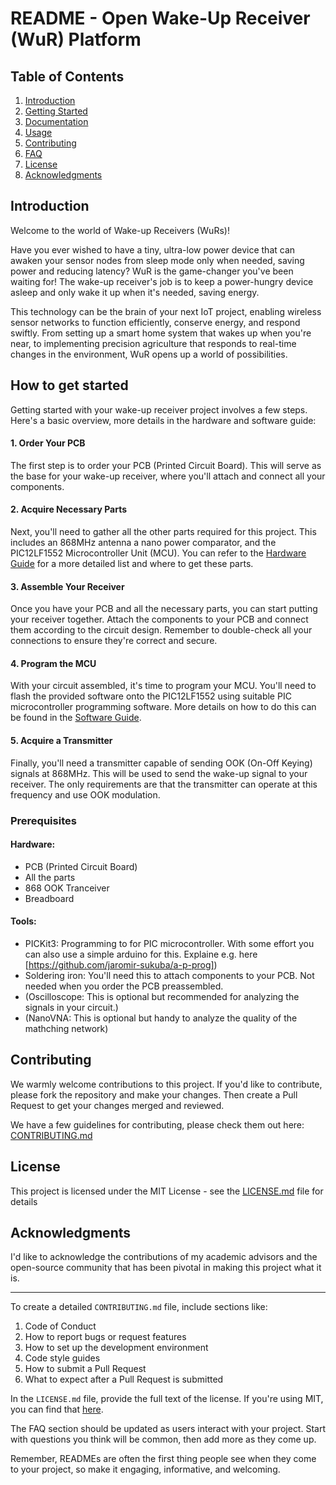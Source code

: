 # README - Open Wake-Up Receiver (WuR) Platform

## Table of Contents
1. [Introduction](#introduction)
2. [Getting Started](#getting-started)
3. [Documentation](#documentation)
4. [Usage](#usage)
5. [Contributing](#contributing)
6. [FAQ](#faq)
7. [License](#license)
8. [Acknowledgments](#acknowledgments)

## Introduction

Welcome to the world of Wake-up Receivers (WuRs)! 

Have you ever wished to have a tiny, ultra-low power device that can awaken your sensor nodes from sleep mode only when needed, saving power and reducing latency? WuR is the game-changer you've been waiting for!
The wake-up receiver's job is to keep a power-hungry device asleep and only wake it up when it's needed, saving energy.

This technology can be the brain of your next IoT project, enabling wireless sensor networks to function efficiently, conserve energy, and respond swiftly. From setting up a smart home system that wakes up when you're near, to implementing precision agriculture that responds to real-time changes in the environment, WuR opens up a world of possibilities.


## How to get started

Getting started with your wake-up receiver project involves a few steps. Here's a basic overview, more details in the hardware and software guide:

#### 1. Order Your PCB

The first step is to order your PCB (Printed Circuit Board). This will serve as the base for your wake-up receiver, where you'll attach and connect all your components.

#### 2. Acquire Necessary Parts

Next, you'll need to gather all the other parts required for this project. This includes an 868MHz antenna a nano power comparator, and the PIC12LF1552 Microcontroller Unit (MCU). You can refer to the [Hardware Guide](hardware/README.md) for a more detailed list and where to get these parts.

#### 3. Assemble Your Receiver

Once you have your PCB and all the necessary parts, you can start putting your receiver together. Attach the components to your PCB and connect them according to the circuit design. Remember to double-check all your connections to ensure they're correct and secure.

#### 4. Program the MCU

With your circuit assembled, it's time to program your MCU. You'll need to flash the provided software onto the PIC12LF1552 using suitable PIC microcontroller programming software. More details on how to do this can be found in the [Software Guide](software/README.md).

#### 5. Acquire a Transmitter

Finally, you'll need a transmitter capable of sending OOK (On-Off Keying) signals at 868MHz. This will be used to send the wake-up signal to your receiver. The only requirements are that the transmitter can operate at this frequency and use OOK modulation.

### Prerequisites


#### Hardware:
  - PCB (Printed Circuit Board)
  - All the parts
  - 868 OOK Tranceiver
  - Breadboard
    
#### Tools:
- PICKit3: Programming to for PIC microcontroller. With some effort you can also use a simple arduino for this. Explaine e.g. here [https://github.com/jaromir-sukuba/a-p-prog])
- Soldering iron: You'll need this to attach components to your PCB. Not needed when you order the PCB preassembled.
- (Oscilloscope: This is optional but recommended for analyzing the signals in your circuit.)
- (NanoVNA: This is optional but handy to analyze the quality of the mathching network)

## Contributing

We warmly welcome contributions to this project. If you'd like to contribute, please fork the repository and make your changes. Then create a Pull Request to get your changes merged and reviewed.

We have a few guidelines for contributing, please check them out here: [CONTRIBUTING.md](./CONTRIBUTING.md)



## License

This project is licensed under the MIT License - see the [LICENSE.md](LICENSE.md) file for details

## Acknowledgments

I'd like to acknowledge the contributions of my academic advisors and the open-source community that has been pivotal in making this project what it is.

---

To create a detailed `CONTRIBUTING.md` file, include sections like:

1. Code of Conduct
2. How to report bugs or request features
3. How to set up the development environment
4. Code style guides
5. How to submit a Pull Request
6. What to expect after a Pull Request is submitted

In the `LICENSE.md` file, provide the full text of the license. If you're using MIT, you can find that [here](https://choosealicense.com/licenses/mit/).

The FAQ section should be updated as users interact with your project. Start with questions you think will be common, then add more as they come up.

Remember, READMEs are often the first thing people see when they come to your project, so make it engaging, informative, and welcoming.
